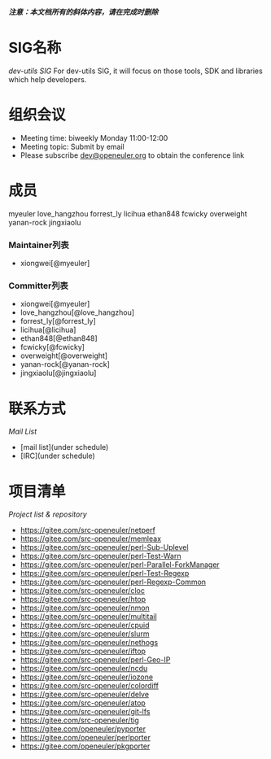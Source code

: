 ***注意：本文档所有的斜体内容，请在完成时删除***

# SIG名称

*dev-utils SIG*
For dev-utils SIG, it will focus on those tools, SDK and libraries which help developers. 



# 组织会议

- Meeting time: biweekly Monday 11:00-12:00
- Meeting topic: Submit by email
- Please subscribe dev@openeuler.org to obtain the conference link




# 成员
myeuler
love_hangzhou
forrest_ly
licihua
ethan848
fcwicky
overweight
yanan-rock
jingxiaolu


### Maintainer列表

- xiongwei[@myeuler]



### Committer列表

- xiongwei[@myeuler]
- love_hangzhou[@love_hangzhou]
- forrest_ly[@forrest_ly]
- licihua[@licihua]
- ethan848[@ethan848]
- fcwicky[@fcwicky]
- overweight[@overweight]
- yanan-rock[@yanan-rock]
- jingxiaolu[@jingxiaolu]



# 联系方式

*Mail List*

- [mail list](under schedule)
- [IRC](under schedule)


# 项目清单

*Project list & repository*
- https://gitee.com/src-openeuler/netperf
- https://gitee.com/src-openeuler/memleax
- https://gitee.com/src-openeuler/perl-Sub-Uplevel
- https://gitee.com/src-openeuler/perl-Test-Warn
- https://gitee.com/src-openeuler/perl-Parallel-ForkManager
- https://gitee.com/src-openeuler/perl-Test-Regexp
- https://gitee.com/src-openeuler/perl-Regexp-Common
- https://gitee.com/src-openeuler/cloc
- https://gitee.com/src-openeuler/htop
- https://gitee.com/src-openeuler/nmon
- https://gitee.com/src-openeuler/multitail
- https://gitee.com/src-openeuler/cpuid
- https://gitee.com/src-openeuler/slurm
- https://gitee.com/src-openeuler/nethogs
- https://gitee.com/src-openeuler/iftop
- https://gitee.com/src-openeuler/perl-Geo-IP
- https://gitee.com/src-openeuler/ncdu
- https://gitee.com/src-openeuler/iozone
- https://gitee.com/src-openeuler/colordiff 
- https://gitee.com/src-openeuler/delve
- https://gitee.com/src-openeuler/atop
- https://gitee.com/src-openeuler/git-lfs
- https://gitee.com/src-openeuler/tig
- https://gitee.com/openeuler/pyporter
- https://gitee.com/openeuler/perlporter
- https://gitee.com/openeuler/pkgporter
